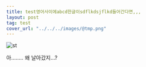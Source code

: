 ```yaml
---
title: test영어사이에abcd한글이sdflkdsjflkd들어간다면,,,
layout: post
tag: test
cover_url: "../../../images/@tmp.png"
---
```


![st](../../../images/@tmp.png)

아........
왜 날아갔지...?
